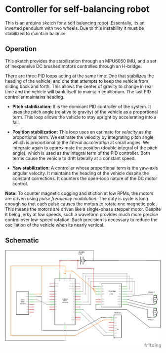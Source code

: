 # Controller for self-balancing robot
This is an arduino sketch for a [self balancing robot](https://people.ece.cornell.edu/land/courses/ece4760/FinalProjects/f2015/dc686_nn233_hz263/final_project_webpage_v2/dc686_nn233_hz263/index.html). Essentally, its an inverted pendulum with two wheels. Due to this instability it must be stabilized to maintain balance

## Operation
This sketch provides the stabilization through an MPU6050 IMU, and a set of inexpensive DC brushed motors controlled through an H-bridge. 

There are three PID loops acting at the same time: One that stabilizes the heading of the vehicle, and one that attempts to keep the vehicle from sliding back and forth. This allows the center of gravity to change in real time and the vehicle will bank itself to maintain equilibrium. The last PID controller maintains heading.

- __Pitch stabilization:__ It is the dominant PID controller of the system. It uses the pitch angle (relative to gravity) of the vehicle as a proportional term. This loop allows the vehicle to stay upright by accelerating into a fall. 

- __Position stabilization:__ This loop uses an estimate for _velocity_ as the proportional term. We estimate the velocity by integrating pitch angle, which is proportional to the _lateral acceleration_ at small angles. We integrate again to approximate the _position_ (double integral of the pitch angle), which is used as the integral term of the PID controller. Both terms cause the vehicle to drift laterally at a constant speed.  

- __Yaw stabilization:__ A controller whose proportional term is the yaw-axis angular velocity. It maintains the heading of the vehicle despite the constant corrections. It counters the open-loop nature of the DC motor control. 

__Note:__ To counter magnetic cogging and stiction at low RPMs, the motors are driven using _pulse frequency modulation_. The duty is cycle is long enough so that each pulse causes the motors to rotate one magnetic pole. This means the motors are driven like a single-phase stepper motor. Despite it being jerky at low speeds, such a waveform provides much more precise control over low-speed rotation. Such precision is necessary to reduce the oscillation of the vehicle when its nearly vertical.  

## Schematic   
<img src="/diagram/self-balance.png"></img>
